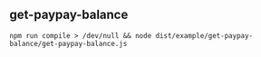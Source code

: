 ## get-paypay-balance

```
npm run compile > /dev/null && node dist/example/get-paypay-balance/get-paypay-balance.js
```
